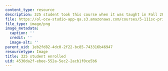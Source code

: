 ```yaml
---
content_type: resource
description: 325 student took this course when it was taught in Fall 2014.
file: https://ol-ocw-studio-app-qa.s3.amazonaws.com/courses/5-111sc-principles-of-chemical-science-fall-2014/4530da2febee552a5ec22acb1f0ce5b6_300-approx.png
file_type: image/png
image_metadata:
  caption: ''
  credit: ''
  image-alt: ''
parent_uid: 1eb2fd82-4dc0-2f22-bc85-743316b46947
resourcetype: Image
title: 325 student enrolled
uid: 4530da2f-ebee-552a-5ec2-2acb1f0ce5b6
---
```

